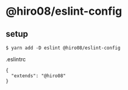 # @hiro08/eslint-config

## setup

```
$ yarn add -D eslint @hiro08/eslint-config
```

.eslintrc

```
{
  "extends": "@hiro08"
}
```
